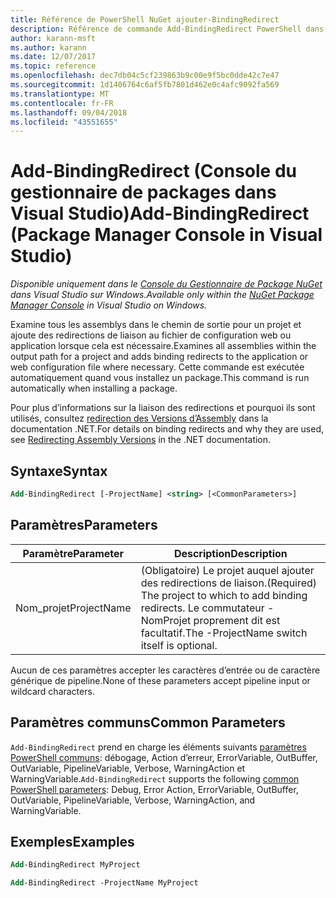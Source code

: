 ```yaml
---
title: Référence de PowerShell NuGet ajouter-BindingRedirect
description: Référence de commande Add-BindingRedirect PowerShell dans la Console du Gestionnaire de Package NuGet dans Visual Studio.
author: karann-msft
ms.author: karann
ms.date: 12/07/2017
ms.topic: reference
ms.openlocfilehash: dec7db04c5cf239863b9c00e9f5bc0dde42c7e47
ms.sourcegitcommit: 1d1406764c6af5fb7801d462e0c4afc9092fa569
ms.translationtype: MT
ms.contentlocale: fr-FR
ms.lasthandoff: 09/04/2018
ms.locfileid: "43551655"
---
```

# <a name="add-bindingredirect-package-manager-console-in-visual-studio"></a><span data-ttu-id="f48f7-103">Add-BindingRedirect (Console du gestionnaire de packages dans Visual Studio)</span><span class="sxs-lookup"><span data-stu-id="f48f7-103">Add-BindingRedirect (Package Manager Console in Visual Studio)</span></span>

<span data-ttu-id="f48f7-104">*Disponible uniquement dans le [Console du Gestionnaire de Package NuGet](package-manager-console.md) dans Visual Studio sur Windows.*</span><span class="sxs-lookup"><span data-stu-id="f48f7-104">*Available only within the [NuGet Package Manager Console](package-manager-console.md) in Visual Studio on Windows.*</span></span>

<span data-ttu-id="f48f7-105">Examine tous les assemblys dans le chemin de sortie pour un projet et ajoute des redirections de liaison au fichier de configuration web ou application lorsque cela est nécessaire.</span><span class="sxs-lookup"><span data-stu-id="f48f7-105">Examines all assemblies within the output path for a project and adds binding redirects to the application or web configuration file where necessary.</span></span> <span data-ttu-id="f48f7-106">Cette commande est exécutée automatiquement quand vous installez un package.</span><span class="sxs-lookup"><span data-stu-id="f48f7-106">This command is run automatically when installing a package.</span></span>

<span data-ttu-id="f48f7-107">Pour plus d’informations sur la liaison des redirections et pourquoi ils sont utilisés, consultez [redirection des Versions d’Assembly](/dotnet/framework/configure-apps/redirect-assembly-versions) dans la documentation .NET.</span><span class="sxs-lookup"><span data-stu-id="f48f7-107">For details on binding redirects and why they are used, see [Redirecting Assembly Versions](/dotnet/framework/configure-apps/redirect-assembly-versions) in the .NET documentation.</span></span>

## <a name="syntax"></a><span data-ttu-id="f48f7-108">Syntaxe</span><span class="sxs-lookup"><span data-stu-id="f48f7-108">Syntax</span></span>

```ps
Add-BindingRedirect [-ProjectName] <string> [<CommonParameters>]
```

## <a name="parameters"></a><span data-ttu-id="f48f7-109">Paramètres</span><span class="sxs-lookup"><span data-stu-id="f48f7-109">Parameters</span></span>

| <span data-ttu-id="f48f7-110">Paramètre</span><span class="sxs-lookup"><span data-stu-id="f48f7-110">Parameter</span></span> | <span data-ttu-id="f48f7-111">Description</span><span class="sxs-lookup"><span data-stu-id="f48f7-111">Description</span></span> |
| --- | --- |
| <span data-ttu-id="f48f7-112">Nom_projet</span><span class="sxs-lookup"><span data-stu-id="f48f7-112">ProjectName</span></span> | <span data-ttu-id="f48f7-113">(Obligatoire) Le projet auquel ajouter des redirections de liaison.</span><span class="sxs-lookup"><span data-stu-id="f48f7-113">(Required) The project to which to add binding redirects.</span></span> <span data-ttu-id="f48f7-114">Le commutateur - NomProjet proprement dit est facultatif.</span><span class="sxs-lookup"><span data-stu-id="f48f7-114">The -ProjectName switch itself is optional.</span></span> |

<span data-ttu-id="f48f7-115">Aucun de ces paramètres accepter les caractères d’entrée ou de caractère générique de pipeline.</span><span class="sxs-lookup"><span data-stu-id="f48f7-115">None of these parameters accept pipeline input or wildcard characters.</span></span>

## <a name="common-parameters"></a><span data-ttu-id="f48f7-116">Paramètres communs</span><span class="sxs-lookup"><span data-stu-id="f48f7-116">Common Parameters</span></span>

<span data-ttu-id="f48f7-117">`Add-BindingRedirect` prend en charge les éléments suivants [paramètres PowerShell communs](http://go.microsoft.com/fwlink/?LinkID=113216): débogage, Action d’erreur, ErrorVariable, OutBuffer, OutVariable, PipelineVariable, Verbose, WarningAction et WarningVariable.</span><span class="sxs-lookup"><span data-stu-id="f48f7-117">`Add-BindingRedirect` supports the following [common PowerShell parameters](http://go.microsoft.com/fwlink/?LinkID=113216): Debug, Error Action, ErrorVariable, OutBuffer, OutVariable, PipelineVariable, Verbose, WarningAction, and WarningVariable.</span></span>

## <a name="examples"></a><span data-ttu-id="f48f7-118">Exemples</span><span class="sxs-lookup"><span data-stu-id="f48f7-118">Examples</span></span>

```ps
Add-BindingRedirect MyProject

Add-BindingRedirect -ProjectName MyProject
```